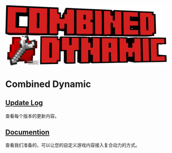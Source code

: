 ![Title](assets/title.png#pic_center)
# Combined Dynamic

## [Update Log](./logs/index.md)
查看每个版本的更新内容。

## [Documention](./docs/index.md)
查看我们准备的，可以让您的自定义游戏内容接入复合动力的方式。